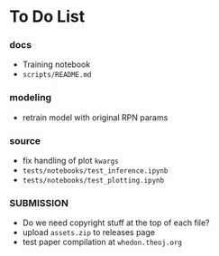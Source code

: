 # To Do List

### docs

- Training notebook
- `scripts/README.md`

### modeling

- retrain model with original RPN params

### source

- fix handling of plot `kwargs`
- `tests/notebooks/test_inference.ipynb`
- `tests/notebooks/test_plotting.ipynb`

### SUBMISSION

- Do we need copyright stuff at the top of each file?
- upload `assets.zip` to releases page
- test paper compilation at `whedon.theoj.org`
